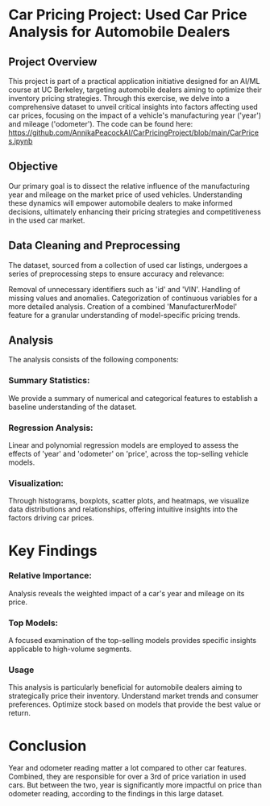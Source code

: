 # Car Pricing Project: Used Car Price Analysis for Automobile Dealers
## Project Overview
This project is part of a practical application initiative designed for an AI/ML course at UC Berkeley, targeting automobile dealers aiming to optimize their inventory pricing strategies. Through this exercise, we delve into a comprehensive dataset to unveil critical insights into factors affecting used car prices, focusing on the impact of a vehicle's manufacturing year ('year') and mileage ('odometer').  The code can be found here: https://github.com/AnnikaPeacockAI/CarPricingProject/blob/main/CarPrices.ipynb 

## Objective
Our primary goal is to dissect the relative influence of the manufacturing year and mileage on the market price of used vehicles. Understanding these dynamics will empower automobile dealers to make informed decisions, ultimately enhancing their pricing strategies and competitiveness in the used car market.

## Data Cleaning and Preprocessing
The dataset, sourced from a collection of used car listings, undergoes a series of preprocessing steps to ensure accuracy and relevance:

Removal of unnecessary identifiers such as 'id' and 'VIN'.
Handling of missing values and anomalies.
Categorization of continuous variables for a more detailed analysis.
Creation of a combined 'ManufacturerModel' feature for a granular understanding of model-specific pricing trends.
## Analysis
The analysis consists of the following components:

### Summary Statistics: 

We provide a summary of numerical and categorical features to establish a baseline understanding of the dataset.

### Regression Analysis: 
Linear and polynomial regression models are employed to assess the effects of 'year' and 'odometer' on 'price', across the top-selling vehicle models.

### Visualization: 
Through histograms, boxplots, scatter plots, and heatmaps, we visualize data distributions and relationships, offering intuitive insights into the factors driving car prices.

# Key Findings
### Relative Importance: 

Analysis reveals the weighted impact of a car's year and mileage on its price.
### Top Models: 
A focused examination of the top-selling models provides specific insights applicable to high-volume segments.
### Usage
This analysis is particularly beneficial for automobile dealers aiming to strategically price their inventory.
Understand market trends and consumer preferences.
Optimize stock based on models that provide the best value or return.
# Conclusion
Year and odometer reading matter a lot compared to other car features. Combined, they are responsible for over a 3rd of price variation in used cars. But between the two, year is significantly more impactful on price than odometer reading, according to the findings in this large dataset. 
